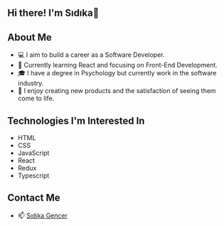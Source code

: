 ## Hi there! I'm Sıdıka👋


## About Me
- 💻 I aim to build a career as a Software Developer.
- 🌱 Currently learning React and focusing on Front-End Development.
- 🎓 I have a degree in Psychology but  currently work in the software industry.
- 🚀 I enjoy creating new products and the satisfaction of seeing them come to life.

## Technologies I'm Interested In
- HTML
- CSS
- JavaScript
- React
- Redux
- Typescript

## Contact Me
- 📫 [Sıdıka Gencer](mailto:sdkagencer1@gmail.com)




<!--
**SdkaGencer/SdkaGencer** is a ✨ _special_ ✨ repository because its `README.md` (this file) appears on your GitHub profile.

Here are some ideas to get you started:

- 🔭 I’m currently working on ...
- 🌱 I’m currently learning ...
- 👯 I’m looking to collaborate on ...
- 🤔 I’m looking for help with ...
- 💬 Ask me about ...
- 📫 How to reach me: ...
- 😄 Pronouns: ...
- ⚡ Fun fact: ...
-->
